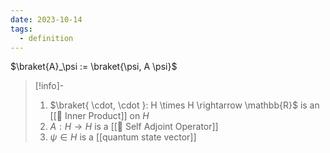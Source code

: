 ```yaml
---
date: 2023-10-14
tags:
  - definition
---
```

$\braket{A}_\psi  := \braket{\psi, A \psi}$

>[!info]-
> 1. $\braket{ \cdot, \cdot }: H \times H \rightarrow \mathbb{R}$ is an [[📘 Inner Product]] on $H$
> 2. $A: H \rightarrow H$ is a [[📘 Self Adjoint Operator]]
> 3. $\psi \in H$ is a [[quantum state vector]]
